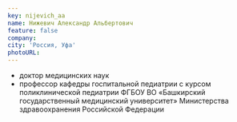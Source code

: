 ```yaml
---
key: nijevich_aa
name: Нижевич Александр Альбертович 
feature: false
company: 
city: 'Россия, Уфа'
photoURL: 
---
```

- доктор медицинских наук
- профессор кафедры госпитальной педиатрии с курсом поликлинической педиатрии ФГБОУ ВО «Башкирский государственный медицинский университет» Министерства здравоохранения Российской Федерации